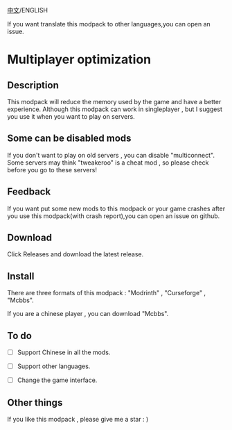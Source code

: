 [中文](https://github.com/DiamondPigeon/Multiplayer-optimization/blob/main/README.md)/ENGLISH

If you want translate this modpack to other languages,you can open an issue.

# Multiplayer optimization
## Description
 This modpack will reduce the memory used by the game and have a better experience.
 Although this modpack can work in singleplayer , but I suggest you use it when you want to play on servers.

## Some can be disabled mods
 If you don't want to play on old servers , you can disable "multiconnect".
 Some servers may think "tweakeroo" is a cheat mod , so please check before you go to these servers!

## Feedback
 If you want put some new mods to this modpack or your game crashes after you use this modpack(with crash report),you can open an issue on github.

## Download

 Click Releases and download the latest release.

## Install

There are three formats of this modpack : "Modrinth" , "Curseforge" , "Mcbbs".

If you are a chinese player , you can download "Mcbbs".

## To do

- [ ] Support Chinese in all the mods.

- [ ] Support other languages.

- [ ] Change the game interface.

## Other things
 If you like this modpack , please give me a star : )
